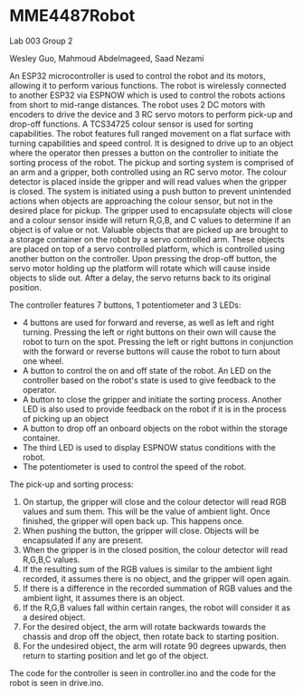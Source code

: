 # MME4487Robot
Lab 003 Group 2  

Wesley Guo, Mahmoud Abdelmageed, Saad Nezami  

An ESP32 microcontroller is used to control the robot and its motors, allowing it to perform various functions. The robot is wirelessly connected to another ESP32 via ESPNOW which is used to control the robots actions from short to mid-range distances. The robot uses 2 DC motors with encoders to drive the device and 3 RC servo motors to perform pick-up and drop-off functions. A TCS34725 colour sensor is used for sorting capabilities. The robot features full ranged movement on a flat surface with turning capabilities and speed control. It is designed to drive up to an object where the operator then presses a button on the controller to initiate the sorting process of the robot. The pickup and sorting system is comprised of an arm and a gripper, both controlled using an RC servo motor. The colour detector is placed inside the gripper and will read values when the gripper is closed. The system is initiated using a push button to prevent unintended actions when objects are approaching the colour sensor, but not in the desired place for pickup. The gripper used to encapsulate objects will close and a colour sensor inside will return R,G,B, and C values to determine if an object is of value or not. Valuable objects that are picked up are brought to a storage container on the robot by a servo controlled arm. These objects are placed on top of a servo controlled platform, which is controlled using another button on the controller. Upon pressing the drop-off button, the servo motor holding up the platform will rotate which will cause inside objects to slide out. After a delay, the servo returns back to its original position.  

The controller features 7 buttons, 1 potentiometer and 3 LEDs:
- 4 buttons are used for forward and reverse, as well as left and right turning. Pressing the left or right buttons on their own will cause the robot to turn on the spot. Pressing the left or right buttons in conjunction with the forward or reverse buttons will cause the robot to turn about one wheel.
- A button to control the on and off state of the robot. An LED on the controller based on the robot's state is used to give feedback to the operator.
- A button to close the gripper and initiate the sorting process. Another LED is also used to provide feedback on the robot if it is in the process of picking up an object
- A button to drop off an onboard objects on the robot within the storage container.
- The third LED is used to display ESPNOW status conditions with the robot.
- The potentiometer is used to control the speed of the robot.  

The pick-up and sorting process:  
1. On startup, the gripper will close and the colour detector will read RGB values and sum them. This will be the value of ambient light. Once finished, the gripper will open back up. This happens once.  
2. When pushing the button, the gripper will close. Objects will be encapsulated if any are present.
3. When the gripper is in the closed position, the colour detector will read R,G,B,C values.
4. If the resulting sum of the RGB values is similar to the ambient light recorded, it assumes there is no object, and the gripper will open again.  
5. If there is a difference in the recorded summation of RGB values and the ambient light, it assumes there is an object.
6. If the R,G,B values fall within certain ranges, the robot will consider it as a desired object.
7. For the desired object, the arm will rotate backwards towards the chassis and drop off the object, then rotate back to starting position.
8. For the undesired object, the arm will rotate 90 degrees upwards, then return to starting position and let go of the object.

The code for the controller is seen in controller.ino and the code for the robot is seen in drive.ino.  
